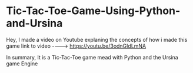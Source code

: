 # Tic-Tac-Toe-Game-Using-Python-and-Ursina


Hey, I made a video on Youtube explaning the concepts of how i made this game link to video ----> https://youtu.be/3odnGIdLmNA 

In summary, It is a Tic-Tac-Toe game mead with Python and the Ursina game Engine
